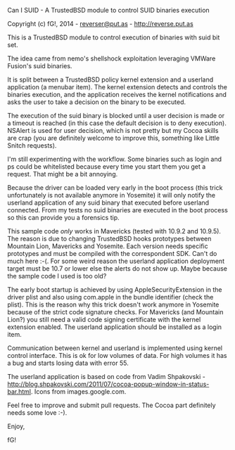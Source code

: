 Can I SUID - A TrustedBSD module to control SUID binaries execution

Copyright (c) fG!, 2014 - reverser@put.as - http://reverse.put.as

This is a TrustedBSD module to control execution of binaries with suid bit set.

The idea came from nemo's shellshock exploitation leveraging VMWare Fusion's suid binaries.

It is split between a TrustedBSD policy kernel extension and a userland application (a menubar item). The kernel extension detects and controls the binaries execution, and the application receives the kernel notifications and asks the user to take a decision on the binary to be executed.

The execution of the suid binary is blocked until a user decision is made or a timeout is reached (in this case the default decision is to deny execution). NSAlert is used for user  decision, which is not pretty but my Cocoa skills are crap (you are definitely welcome to improve this, something like Little Snitch requests).

I'm still experimenting with the workflow. Some binaries such as login and ps could be whitelisted because every time you start them you get a request. That might be a bit annoying.

Because the driver can be loaded very early in the boot process (this trick unfortunately is not available anymore in Yosemite) it will only notify the userland application of any suid binary that executed before userland connected. From my tests no suid binaries are executed in the boot process so this can provide you a forensics tip.

This sample code *only* works in Mavericks (tested with 10.9.2 and 10.9.5). The reason is due to changing TrustedBSD hooks prototypes between Mountain Lion, Mavericks and Yosemite. Each version needs specific prototypes and must be compiled with the correspondent SDK. Can't do much here :-(. For some weird reason the userland application deployment target must be 10.7 or lower else the alerts do not show up. Maybe because the sample code I used is too old?

The early boot startup is achieved by using AppleSecurityExtension in the driver plist and also using com.apple in the bundle identifier (check the plist). This is the reason why this trick doesn't work anymore in Yosemite because of the strict code signature checks. For Mavericks (and Mountain Lion?) you still need a valid code signing certificate with the kernel extension enabled.
The userland application should be installed as a login item.

Communication between kernel and userland is implemented using kernel control interface. This is ok for low volumes of data. For high volumes it has a bug and starts losing data with error 55.

The userland application is based on code from Vadim Shpakovski - http://blog.shpakovski.com/2011/07/cocoa-popup-window-in-status-bar.html. Icons from images.google.com.

Feel free to improve and submit pull requests. The Cocoa part definitely needs some love :-).

Enjoy,

fG!
